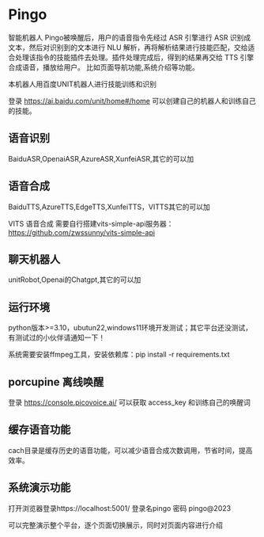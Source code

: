 # Pingo

智能机器人
Pingo被唤醒后，用户的语音指令先经过 ASR 引擎进行 ASR 识别成文本，然后对识别到的文本进行 NLU 解析，再将解析结果进行技能匹配，交给适合处理该指令的技能插件去处理。插件处理完成后，得到的结果再交给 TTS 引擎合成语音，播放给用户。
比如页面导航功能,系统介绍等功能。

本机器人用百度UNIT机器人进行技能训练和识别

登录 https://ai.baidu.com/unit/home#/home
可以创建自己的机器人和训练自己的技能。

## 语音识别

BaiduASR,OpenaiASR,AzureASR,XunfeiASR,其它的可以加

## 语音合成

BaiduTTS,AzureTTS,EdgeTTS,XunfeiTTS，VITTS其它的可以加

VITS 语音合成
需要自行搭建vits-simple-api服务器：https://github.com/zwssunny/vits-simple-api

## 聊天机器人

unitRobot,Openai的Chatgpt,其它的可以加

## 运行环境

python版本>=3.10，ubutun22,windows11环境开发测试；其它平台还没测试，有测试过的小伙伴请通知一下！

系统需要安装ffmpeg工具，安装依赖库：pip install -r requirements.txt

## porcupine 离线唤醒

登录 https://console.picovoice.ai/
可以获取 access_key 和训练自己的唤醒词

## 缓存语音功能

cach目录是缓存历史的语音功能，可以减少语音合成次数调用，节省时间，提高效率。

## 系统演示功能
打开浏览器登录https://localhost:5001/
登录名pingo 密码 pingo@2023

可以完整演示整个平台，逐个页面切换展示，同时对页面内容进行介绍